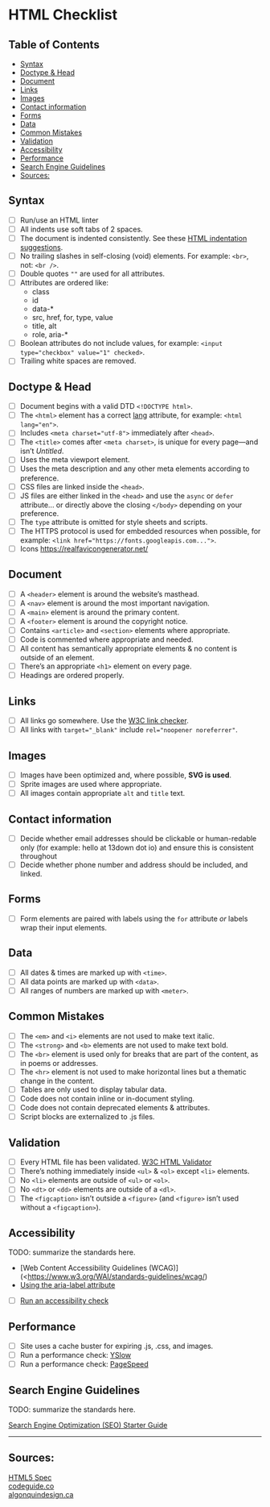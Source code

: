 # HTML Checklist

## Table of Contents

<!-- toc -->

- [Syntax](#syntax)
- [Doctype & Head](#doctype--head)
- [Document](#document)
- [Links](#links)
- [Images](#images)
- [Contact information](#contact-information)
- [Forms](#forms)
- [Data](#data)
- [Common Mistakes](#common-mistakes)
- [Validation](#validation)
- [Accessibility](#accessibility)
- [Performance](#performance)
- [Search Engine Guidelines](#search-engine-guidelines)
- [Sources:](#sources)

<!-- tocstop -->

## Syntax

- [ ] Run/use an HTML linter
- [ ] All indents use soft tabs of 2 spaces.
- [ ] The document is indented consistently. See these [HTML indentation suggestions](https://learn-the-web.algonquindesign.ca/topics/html-indentation/).
- [ ] No trailing slashes in self-closing (void) elements. For example: `<br>`, not: `<br />`.
- [ ] Double quotes `""` are used for all attributes.
- [ ] Attributes are ordered like:
  - class
  - id
  - data-*
  - src, href, for, type, value
  - title, alt
  - role, aria-*
- [ ] Boolean attributes do not include values, for example:
  `<input type="checkbox" value="1" checked>`.
- [ ] Trailing white spaces are removed.

## Doctype & Head

- [ ] Document begins with a valid DTD `<!DOCTYPE html>`.
- [ ] The `<html>` element has a correct [lang](https://www.sitepoint.com/iso-2-letter-language-codes/) attribute, for example: `<html lang="en">`.
- [ ] Includes `<meta charset="utf-8">` immediately after `<head>`.
- [ ] The `<title>` comes after `<meta charset>`, is unique for every page—and isn’t *Untitled*.
- [ ] Uses the meta viewport element.
- [ ] Uses the meta description and any other meta elements according to preference.
- [ ] CSS files are linked inside the `<head>`.
- [ ] JS files are either linked in the `<head>` and use the `async` or `defer` attribute... or directly above the closing `</body>` depending on your preference.
- [ ] The `type` attribute is omitted for style sheets and scripts.
- [ ] The HTTPS protocol is used for embedded resources when possible, for example:
  `<link href="https://fonts.googleapis.com...">`.
- [ ] Icons <https://realfavicongenerator.net/>

## Document

- [ ] A `<header>` element is around the website’s masthead.
- [ ] A `<nav>` element is around the most important navigation.
- [ ] A `<main>` element is around the primary content.
- [ ] A `<footer>` element is around the copyright notice.
- [ ] Contains `<article>` and `<section>` elements where appropriate.
- [ ] Code is commented where appropriate and needed.
- [ ] All content has semantically appropriate elements & no content is outside of an element.
- [ ] There’s an appropriate `<h1>` element on every page.
- [ ] Headings are ordered properly.

## Links

- [ ] All links go somewhere. Use the [W3C link checker](http://validator.w3.org/checklink).
- [ ] All links with `target="_blank"` include `rel="noopener noreferrer"`.

## Images

- [ ] Images have been optimized and, where possible, **SVG is used**.
- [ ] Sprite images are used where appropriate.
- [ ] All images contain appropriate `alt` and `title` text.

## Contact information

- [ ] Decide whether email addresses should be clickable or human-redable only (for example: hello at 13down dot io) and ensure this is consistent throughout
- [ ] Decide whether phone number and address should be included, and linked.

## Forms

- [ ] Form elements are paired with labels using the `for` attribute *or* labels wrap their input elements.

## Data

- [ ] All dates & times are marked up with `<time>`.
- [ ] All data points are marked up with `<data>`.
- [ ] All ranges of numbers are marked up with `<meter>`.

## Common Mistakes

- [ ] The `<em>` and `<i>` elements are not used to make text italic.
- [ ] The `<strong>` and `<b>` elements are not used to make text bold.
- [ ] The `<br>` element is used only for breaks that are part of the content, as in poems or addresses.
- [ ] The `<hr>` element is not used to make horizontal lines but a thematic change in the content.
- [ ] Tables are only used to display tabular data.
- [ ] Code does not contain inline or in-document styling.
- [ ] Code does not contain deprecated elements & attributes.
- [ ] Script blocks are externalized to .js files.

## Validation

- [ ] Every HTML file has been validated. [W3C HTML Validator](http://validator.w3.org/)
- [ ] There’s nothing immediately inside `<ul>` & `<ol>` except `<li>` elements.
- [ ] No `<li>` elements are outside of `<ul>` or `<ol>`.
- [ ] No `<dt>` or `<dd>` elements are outside of a `<dl>`.
- [ ] The `<figcaption>` isn’t outside a `<figure>` (and `<figure>` isn’t used without a `<figcaption>`).

## Accessibility

TODO: summarize the standards here.

- [Web Content Accessibility Guidelines (WCAG)](<https://www.w3.org/WAI/standards-guidelines/wcag/)  
- [Using the aria-label attribute](https://developer.mozilla.org/en-US/docs/Web/Accessibility/ARIA/ARIA_Techniques/Using_the_aria-label_attribute)
- [ ] [Run an accessibility check](http://www.cynthiasays.com/)

## Performance

- [ ] Site uses a cache buster for expiring .js, .css, and images.
- [ ] Run a performance check: [YSlow](http://yslow.org/)  
- [ ] Run a performance check: [PageSpeed](https://developers.google.com/speed/pagespeed/insights/)

## Search Engine Guidelines

TODO: summarize the standards here.

[Search Engine Optimization (SEO) Starter Guide](https://support.google.com/webmasters/answer/7451184#)  

--------

## Sources:  
[HTML5 Spec](https://w3c.github.io/html/)  
[codeguide.co](http://codeguide.co/)  
[algonquindesign.ca](https://learn-the-web.algonquindesign.ca/topics/html-semantics-checklist/)
